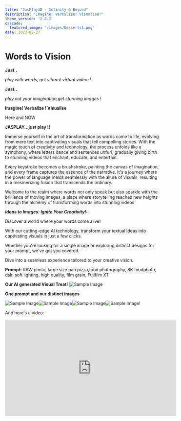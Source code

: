 ```yaml
---
title: "JasPlay3D - Infinity & Beyond"
description: "Imagine! Verbalize! Visualise!"
theme_version: '2.8.2'
cascade:
  featured_image: '/images/Desserts1.png'
date: 2023-08-27
---
```

# Words to Vision
                    
**Just..**

_play with words, get vibrant virtual  videos!_
                                    
**Just..**

_play out your imagination,get stunning images !_
                             
**Imagine! Verbalize ! Visualise**

Here and NOW

**JASPLAY...just play !!**

Immerse yourself in the art of transformation as words come to life, evolving from mere text into captivating visuals that tell compelling stories. With the magic touch of creativity and technology, the process unfolds like a symphony, where letters dance and sentences unfurl, gradually giving birth to stunning videos that enchant, educate, and entertain. 

Every keystroke becomes a brushstroke, painting the canvas of imagination, and every frame captures the essence of the narrative. It's a journey where the power of language melds seamlessly with the allure of visuals, resulting in a mesmerizing fusion that transcends the ordinary. 

Welcome to the realm where words not only speak but also sparkle with the brilliance of moving images, a place where storytelling reaches new heights through the alchemy of transforming words into stunning videos

_**Ideas to Images: Ignite Your Creativity!:**_

Discover a world where your words come alive! 

With our cutting-edge AI technology, transform your textual ideas into captivating visuals in just a few clicks. 

Whether you're looking for a single image or exploring distinct designs for your prompt, we've got you covered. 

Dive into a seamless experience tailored to your creative vision.

**Prompt:** RAW photo, large size pan pizza,food photography, 8K foodphoto, dslr, soft lighting, high quality, film grain, Fujifilm XT

**Our AI generated Visual Treat!**
![Sample Image](/images/large_pizza.png)

**One prompt and our distinct images**

![Sample Image](/images/twin1.png)![Sample Image](/images/twin2.png)![Sample Image](/images/twin3.png)![Sample Image](/images/twin4.png)!

And here's a video:

<iframe width="560" height="315" src="https://www.youtube.com/embed/lOYBVGCj2ss?si=pnZYRwnqwN13ArNt" title="YouTube video player" frameborder="0" allow="accelerometer; autoplay; clipboard-write; encrypted-media; gyroscope; picture-in-picture; web-share" allowfullscreen></iframe>
